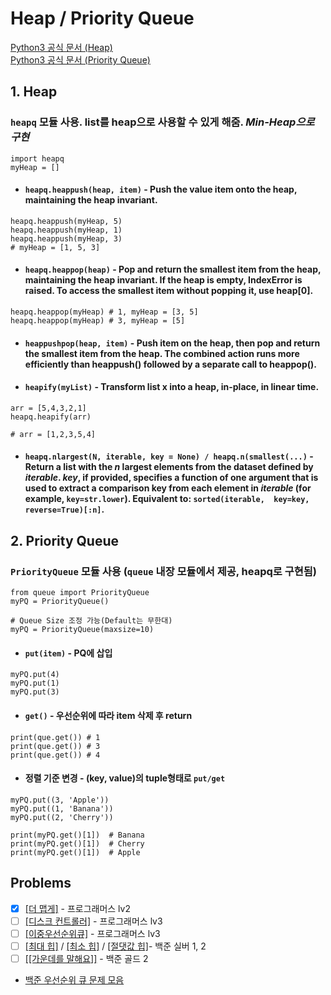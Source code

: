 

# Heap / Priority Queue
[Python3 공식 문서 (Heap)](https://docs.python.org/3/library/heapq.html)    
[Python3 공식 문서 (Priority Queue)](https://docs.python.org/ko/3/library/asyncio-queue.html#priority-queue)     
    
## 1. Heap
### ```heapq``` 모듈 사용. list를 heap으로 사용할 수 있게 해줌.      *Min-Heap으로 구현*
```python3
import heapq
myHeap = []
```    

* #### ```heapq.heappush(heap, item)``` - Push the value item onto the heap, maintaining the heap invariant.
```python3
heapq.heappush(myHeap, 5)
heapq.heappush(myHeap, 1)
heapq.heappush(myHeap, 3)
# myHeap = [1, 5, 3]
```    
* #### ```heapq.heappop(heap)``` - Pop and return the smallest item from the heap, maintaining the heap invariant. If the heap is empty, IndexError is raised. To access the smallest item without popping it, use heap[0].
```python3
heapq.heappop(myHeap) # 1, myHeap = [3, 5]
heapq.heappop(myHeap) # 3, myHeap = [5]
```    

* #### ```heappushpop(heap, item)``` - Push item on the heap, then pop and return the smallest item from the heap. The combined action runs more efficiently than heappush() followed by a separate call to heappop().

* #### ```heapify(myList)``` - Transform list x into a heap, in-place, in linear time.
```python3
arr = [5,4,3,2,1]
heapq.heapify(arr)

# arr = [1,2,3,5,4]
```

* #### ```heapq.nlargest(N, iterable, key = None) / heapq.n(smallest(...)``` - Return a list with the _n_ largest elements from the dataset defined by _iterable_. _key_, if provided, specifies a function of one argument that is used to extract a comparison key from each element in _iterable_ (for example, `key=str.lower`). Equivalent to: `sorted(iterable,  key=key,  reverse=True)[:n]`.    
    
## 2. Priority Queue
### ```PriorityQueue``` 모듈 사용 (```queue``` 내장 모듈에서 제공, heapq로 구현됨)
```python3
from queue import PriorityQueue
myPQ = PriorityQueue()

# Queue Size 조정 가능(Default는 무한대)
myPQ = PriorityQueue(maxsize=10)
```    
* #### ```put(item)``` - PQ에 삽입
```python3
myPQ.put(4)
myPQ.put(1)
myPQ.put(3)
```    
* #### ```get()``` - 우선순위에 따라 item 삭제 후 return
```python3
print(que.get()) # 1
print(que.get()) # 3
print(que.get()) # 4
```    
* #### 정렬 기준 변경 - (key, value)의 tuple형태로 ```put/get```
```python3
myPQ.put((3, 'Apple'))
myPQ.put((1, 'Banana'))
myPQ.put((2, 'Cherry'))

print(myPQ.get()[1])  # Banana
print(myPQ.get()[1])  # Cherry
print(myPQ.get()[1])  # Apple
```    



    
## Problems
- [x] [\[더 맵게\]](https://prorammers.co.kr/learn/courses/30/lessons/42626) - 프로그래머스 lv2
- [ ] [\[디스크 컨트롤러\]](https://programmers.co.kr/learn/courses/30/lessons/42627) - 프로그래머스 lv3
- [ ] [\[이중우선순위큐\]](https://programmers.co.kr/learn/courses/30/lessons/42628) - 프로그래머스 lv3 
- [ ] [\[최대 힙\]](https://www.acmicpc.net/problem/11279) / [\[최소 힙\]](https://www.acmicpc.net/problem/1927) / [\[절댓값 힙\]](https://www.acmicpc.net/problem/11286)- 백준 실버 1, 2
- [ ] [\[\[가운데를 말해요\]\]](https://www.acmicpc.net/problem/1655) - 백준 골드 2     

* [백준 우선순위 큐 문제 모음](https://www.acmicpc.net/problemset?sort=ac_desc&algo=59)
